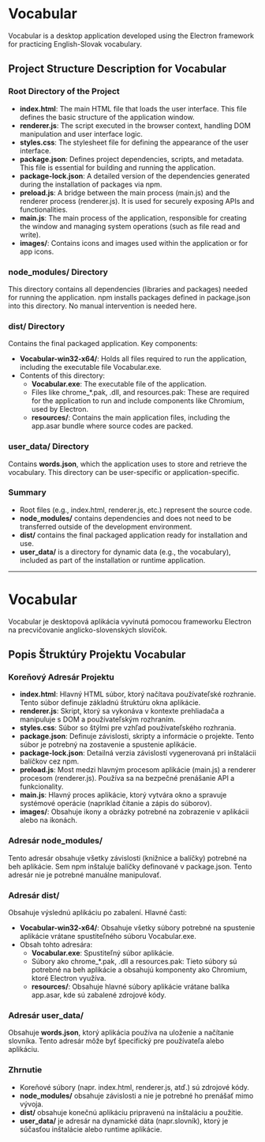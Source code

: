 # Vocabular

Vocabular is a desktop application developed using the Electron framework for practicing English-Slovak vocabulary.

## Project Structure Description for Vocabular

### Root Directory of the Project

- **index.html**: The main HTML file that loads the user interface. This file defines the basic structure of the application window.
- **renderer.js**: The script executed in the browser context, handling DOM manipulation and user interface logic.
- **styles.css**: The stylesheet file for defining the appearance of the user interface.
- **package.json**: Defines project dependencies, scripts, and metadata. This file is essential for building and running the application.
- **package-lock.json**: A detailed version of the dependencies generated during the installation of packages via npm.
- **preload.js**: A bridge between the main process (main.js) and the renderer process (renderer.js). It is used for securely exposing APIs and functionalities.
- **main.js**: The main process of the application, responsible for creating the window and managing system operations (such as file read and write).
- **images/**: Contains icons and images used within the application or for app icons.

### node_modules/ Directory

This directory contains all dependencies (libraries and packages) needed for running the application. npm installs packages defined in package.json into this directory. No manual intervention is needed here.

### dist/ Directory

Contains the final packaged application. Key components:
- **Vocabular-win32-x64/**: Holds all files required to run the application, including the executable file Vocabular.exe.
- Contents of this directory:
  - **Vocabular.exe**: The executable file of the application.
  - Files like chrome_*.pak, .dll, and resources.pak: These are required for the application to run and include components like Chromium, used by Electron.
  - **resources/**: Contains the main application files, including the app.asar bundle where source codes are packed.

### user_data/ Directory

Contains **words.json**, which the application uses to store and retrieve the vocabulary. This directory can be user-specific or application-specific.

### Summary

- Root files (e.g., index.html, renderer.js, etc.) represent the source code.
- **node_modules/** contains dependencies and does not need to be transferred outside of the development environment.
- **dist/** contains the final packaged application ready for installation and use.
- **user_data/** is a directory for dynamic data (e.g., the vocabulary), included as part of the installation or runtime application.

---

# Vocabular

Vocabular je desktopová aplikácia vyvinutá pomocou frameworku Electron na precvičovanie anglicko-slovenských slovíčok.

## Popis Štruktúry Projektu Vocabular

### Koreňový Adresár Projektu

- **index.html**: Hlavný HTML súbor, ktorý načítava používateľské rozhranie. Tento súbor definuje základnú štruktúru okna aplikácie.
- **renderer.js**: Skript, ktorý sa vykonáva v kontexte prehliadača a manipuluje s DOM a používateľským rozhraním.
- **styles.css**: Súbor so štýlmi pre vzhľad používateľského rozhrania.
- **package.json**: Definuje závislosti, skripty a informácie o projekte. Tento súbor je potrebný na zostavenie a spustenie aplikácie.
- **package-lock.json**: Detailná verzia závislostí vygenerovaná pri inštalácii balíčkov cez npm.
- **preload.js**: Most medzi hlavným procesom aplikácie (main.js) a renderer procesom (renderer.js). Používa sa na bezpečné prenášanie API a funkcionality.
- **main.js**: Hlavný proces aplikácie, ktorý vytvára okno a spravuje systémové operácie (napríklad čítanie a zápis do súborov).
- **images/**: Obsahuje ikony a obrázky potrebné na zobrazenie v aplikácii alebo na ikonách.

### Adresár node_modules/

Tento adresár obsahuje všetky závislosti (knižnice a balíčky) potrebné na beh aplikácie. Sem npm inštaluje balíčky definované v package.json. Tento adresár nie je potrebné manuálne manipulovať.

### Adresár dist/

Obsahuje výslednú aplikáciu po zabalení. Hlavné časti:
- **Vocabular-win32-x64/**: Obsahuje všetky súbory potrebné na spustenie aplikácie vrátane spustiteľného súboru Vocabular.exe.
- Obsah tohto adresára:
  - **Vocabular.exe**: Spustiteľný súbor aplikácie.
  - Súbory ako chrome_*.pak, .dll a resources.pak: Tieto súbory sú potrebné na beh aplikácie a obsahujú komponenty ako Chromium, ktoré Electron využíva.
  - **resources/**: Obsahuje hlavné súbory aplikácie vrátane balíka app.asar, kde sú zabalené zdrojové kódy.

### Adresár user_data/

Obsahuje **words.json**, ktorý aplikácia používa na uloženie a načítanie slovníka. Tento adresár môže byť špecifický pre používateľa alebo aplikáciu.

### Zhrnutie

- Koreňové súbory (napr. index.html, renderer.js, atď.) sú zdrojové kódy.
- **node_modules/** obsahuje závislosti a nie je potrebné ho prenášať mimo vývoja.
- **dist/** obsahuje konečnú aplikáciu pripravenú na inštaláciu a použitie.
- **user_data/** je adresár na dynamické dáta (napr.slovník), ktorý je súčasťou inštalácie alebo runtime aplikácie.
